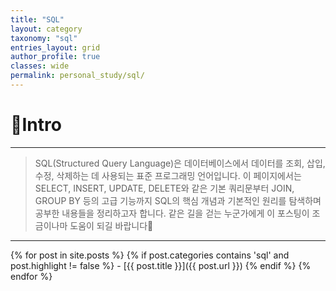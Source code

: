 ```yaml
---
title: "SQL"
layout: category
taxonomy: "sql"
entries_layout: grid
author_profile: true
classes: wide
permalink: personal_study/sql/
---
```


# 📌Intro
---
> SQL(Structured Query Language)은 데이터베이스에서 데이터를 조회, 삽입, 수정, 삭제하는 데 사용되는 표준 프로그래밍 언어입니다. 이 페이지에서는 SELECT, INSERT, UPDATE, DELETE와 같은 기본 쿼리문부터 JOIN, GROUP BY 등의 고급 기능까지 SQL의 핵심 개념과 기본적인 원리를 탐색하며 공부한 내용들을 정리하고자 합니다. 같은 길을 걷는 누군가에게 이 포스팅이 조금이나마 도움이 되길 바랍니다🙏

---

{% for post in site.posts %}
  {% if post.categories contains 'sql' and post.highlight != false %}
    - [{{ post.title }}]({{ post.url }})
  {% endif %}
{% endfor %}

